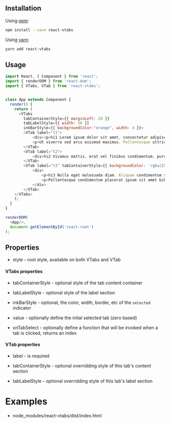 
## Installation
Using [npm](https://www.npmjs.com/):
```bash
npm install --save react-vtabs
```
Using [yarn](https://yarnpkg.com/en/):
```bash
yarn add react-vtabs
```

## Usage

```js
import React, { Component } from 'react';
import { renderDOM } from 'react-dom';
import { VTabs, VTab } from 'react-vtabs';


class App extends Component {
  render() {
    return (
      <VTabs
		tabContainerStyle={{ marginLeft: 20 }}
		tabLabelStyle={{ width: 50 }}
		inkBarStyle={{ backgroundColor:"orange", width: 4 }}>
		<VTab label="t1">
			<div><p>hi1 Lorem ipsum dolor sit amet, consectetur adipiscing elit. Sed accumsan nibh dapibus, varius leo a, posuere mauris. Vivamus mattis, erat vel finibus condimentum, purus justo fringilla lorem, vitae lobortis neque arcu eu est. Ut pretium rutrum turpis, vel tempus turpis viverra nec.</p>
			<p>Ut viverra sed arcu euismod maximus. Pellentesque ultrices, nisi at consectetur tempor, orci enim interdum ex, vitae congue lorem massa vitae mauris.</p></div>
		</VTab>
		<VTab label="t2">
			<div>hi2 Vivamus mattis, erat vel finibus condimentum, purus justo fringilla lorem, vitae lobortis neque arcu eu est. Ut pretium rutrum turpis, vel tempus turpis viverra nec</div>
		</VTab>
		<VTab label="t3" tabContainerStyle={{ backgroundColor: 'rgba(255, 165, 0, 0.5)' }}>
			<div>
				<p>hi3 Nulla eget malesuada diam. Aliquam condimentum scelerisque odio, non consequat diam sodales fermentum. Vestibulum et congue leo. Duis tincidunt metus eu ullamcorper lacinia. Vestibulum ante ipsum primis in faucibus orci luctus et ultrices posuere cubilia Curae;</p>
				<p>Pellentesque condimentum placerat ipsum sit amet bibendum. Vestibulum mattis magna et interdum aliquam.</p>
			</div>
		</VTab>
	</VTabs>
    );
  }
}

renderDOM(
  <App/>,
  document.getElementById('react-root')
);
```

## Properties

* style -  root style, available on both VTabs and VTab

#### VTabs properties
* tabContainerStyle - optional style of the tab content container

* tabLabelStyle - optional style of the label section

* inkBarStyle - optional, the color, width, border, etc of the `selected` indicator

* value - optionally define the inital selected tab (zero based)

* onTabSelect - optionally define a function that will be invoked when a tab is clicked, returns an index

#### VTab properties
* label - is required

* tabContainerStyle - optional overridding style of this tab's content section

* tabLabelStyle - optional overridding style of this tab's label section

# Examples

* node_modules/react-vtabs/dist/index.html

